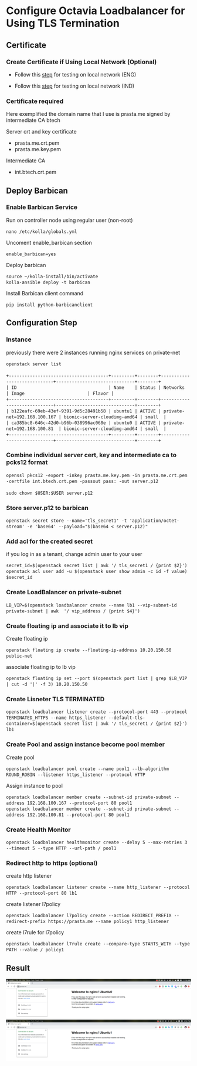 # Configure Octavia Loadbalancer for Using TLS Termination

## Certificate

### Create Certificate if Using Local Network (Optional)

- Follow this [step](https://dadhacks.org/2017/12/27/building-a-root-ca-and-an-intermediate-ca-using-openssl-and-debian-stretch/) for testing on local network (ENG)

- Follow this [step](https://medium.com/prastamaha/konfigurasi-root-ca-intermediate-ca-server-certificate-f7484dc2be24) for testing on local network (IND)

### __Certificate required__
Here exemplified the domain name that I use is prasta.me signed by intermediate CA btech

Server crt and key certificate

- prasta.me.crt.pem
- prasta.me.key.pem

Intermediate CA

- int.btech.crt.pem

## Deploy Barbican

### Enable Barbican Service

Run on controller node using regular user (non-root)

```
nano /etc/kolla/globals.yml
```

Uncoment enable_barbican section
```
enable_barbican=yes
```

Deploy barbican
```
source ~/kolla-install/bin/activate
kolla-ansible deploy -t barbican
```
Install Barbican client command

```
pip install python-barbicanclient
```
## Configuration Step

### Instance
previously there were 2 instances running nginx services on private-net

```
openstack server list

+--------------------------------------+---------+--------+-----------------------------+------------------------------+--------+
| ID                                   | Name    | Status | Networks                    | Image                        | Flavor |
+--------------------------------------+---------+--------+-----------------------------+------------------------------+--------+
| b122eafc-69eb-43ef-9391-9d5c28491b58 | ubuntu1 | ACTIVE | private-net=192.168.100.167 | bionic-server-cloudimg-amd64 | small  |
| ca385bc8-646c-42d0-b96b-038996ac068e | ubuntu0 | ACTIVE | private-net=192.168.100.81  | bionic-server-cloudimg-amd64 | small  |
+--------------------------------------+---------+--------+-----------------------------+------------------------------+--------+
```

### Combine individual server cert, key and intermediate ca to pcks12 format

```
openssl pkcs12 -export -inkey prasta.me.key.pem -in prasta.me.crt.pem -certfile int.btech.crt.pem -passout pass: -out server.p12

sudo chown $USER:$USER server.p12
```



### Store server.p12 to barbican

```
openstack secret store --name='tls_secret1' -t 'application/octet-stream' -e 'base64' --payload="$(base64 < server.p12)"
```
### Add acl for the created secret

if you log in as a tenant, change admin user to your user

```
secret_id=$(openstack secret list | awk '/ tls_secret1 / {print $2}')
openstack acl user add -u $(openstack user show admin -c id -f value) $secret_id
```


### Create LoadBalancer on private-subnet

```
LB_VIP=$(openstack loadbalancer create --name lb1 --vip-subnet-id private-subnet | awk  '/ vip_address / {print $4}')
```

### Create floating ip and associate it to lb vip

Create floating ip
```
openstack floating ip create --floating-ip-address 10.20.150.50 public-net
```

associate floating ip to lb vip
```
openstack floating ip set --port $(openstack port list | grep $LB_VIP | cut -d '|' -f 3) 10.20.150.50
```

### Create Lisneter TLS TERMINATED

```
openstack loadbalancer listener create --protocol-port 443 --protocol TERMINATED_HTTPS --name https_listener --default-tls-container=$(openstack secret list | awk '/ tls_secret1 / {print $2}') lb1
```

### Create Pool and assign instance become pool member

Create pool
```
openstack loadbalancer pool create --name pool1 --lb-algorithm ROUND_ROBIN --listener https_listener --protocol HTTP
```

Assign instance to pool
```
openstack loadbalancer member create --subnet-id private-subnet --address 192.168.100.167 --protocol-port 80 pool1
openstack loadbalancer member create --subnet-id private-subnet --address 192.168.100.81 --protocol-port 80 pool1
```

### Create Health Monitor
```
openstack loadbalancer healthmonitor create --delay 5 --max-retries 3 --timeout 5 --type HTTP --url-path / pool1
```

### Redirect http to https (optional)

create http listener
```
openstack loadbalancer listener create --name http_listener --protocol HTTP --protocol-port 80 lb1
```

create listener l7policy
```
openstack loadbalancer l7policy create --action REDIRECT_PREFIX --redirect-prefix https://prasta.me --name policy1 http_listener
```

create l7rule for l7policy
```
openstack loadbalancer l7rule create --compare-type STARTS_WITH --type PATH --value / policy1
```

## Result
![tls](../images/tls-terminated.png)
![tls](../images/tls-terminated1.png)
